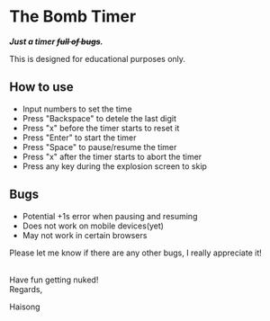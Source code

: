 # The Bomb Timer

**_Just a timer <del>full of bugs</del>._**

This is designed for educational purposes only.

## How to use

- Input numbers to set the time
- Press "Backspace" to detele the last digit
- Press "x" before the timer starts to reset it
- Press "Enter" to start the timer
- Press "Space" to pause/resume the timer
- Press "x" after the timer starts to abort the timer
- Press any key during the explosion screen to skip

## Bugs

- Potential +1s error when pausing and resuming
- Does not work on mobile devices(yet)
- May not work in certain browsers

Please let me know if there are any other bugs, I really appreciate it!

<br/>
Have fun getting nuked!

<br/>
Regards,

Haisong
